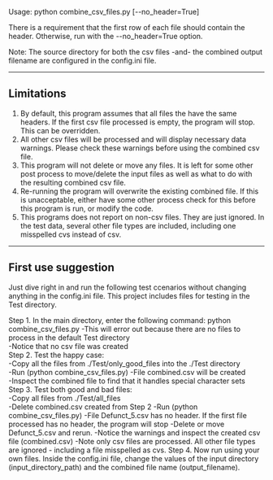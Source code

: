 Usage: python combine_csv_files.py [--no_header=True]

There is a requirement that the first row of each file should contain the header. Otherwise, run with the --no_header=True option.

Note: The source directory for both the csv files -and- the combined output filename are configured in the config.ini file.

--------------------
Limitations  
--------------------
1. By default, this program assumes that all files the have the same headers. If the first csv 
   file processed is empty, the program will stop. This can be overridden.
2. All other csv files will be processed and will display necessary data warnings. Please check 
   these warnings before using the combined csv file.
3. This program will not delete or move any files. It is left for some other post process to 
   move/delete the input files as well as what to do with the resulting combined csv file. 
4. Re-running the program will overwrite the existing combined file. If this is unacceptable,
   either have some other process check for this before this program is run, or modify the code.
5. This programs does not report on non-csv files. They are just ignored. In the test data, several other
   file types are included, including one misspelled cvs instead of csv. 

--------------------
First use suggestion
--------------------
Just dive right in and run the following test ccenarios without changing anything in the config.ini file.
This project includes files for testing in the Test directory. 

Step 1. In the main directory, enter the following command: python combine_csv_files.py
    -This will error out because there are no files to process in the default Test directory  
    -Notice that no csv file was created  
Step 2. Test the happy case:  
    -Copy all the files from ./Test/only_good_files into the ./Test directory  
    -Run (python combine_csv_files.py)
    -File combined.csv will be created  
    -Inspect the combined file to find that it handles special character sets  
Step 3. Test both good and bad files:  
    -Copy all files from ./Test/all_files  
    -Delete combined.csv created from Step 2
    -Run (python combine_csv_files.py)
    -File Defunct_5.csv has no header. If the first file processed has no header, the program will stop
    -Delete or move Defunct_5.csv and rerun.
    -Notice the warnings and inspect the created csv file (combined.csv)
    -Note only csv files are processed. All other file types are ignored - including a file
     misspelled as cvs.
Step 4. Now run using your own files. Inside the config.ini file, change the values of the
    input directory (input_directory_path) and the combined file name (output_filename).
    